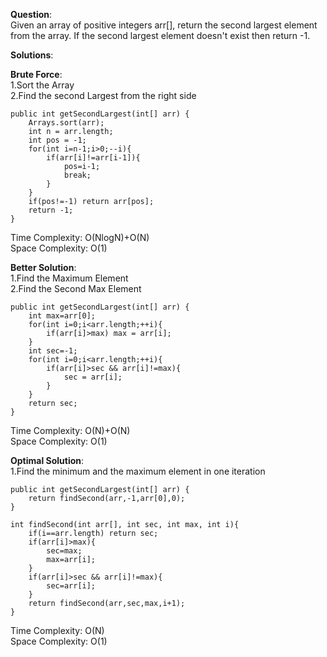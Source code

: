 **Question**:  
Given an array of positive integers arr[], return the second largest element from the array. If the second largest element doesn't exist then return -1.  

**Solutions**:   




**Brute Force**:  
1.Sort the Array  
2.Find the second Largest from the right side  

    public int getSecondLargest(int[] arr) {
        Arrays.sort(arr);
        int n = arr.length;
        int pos = -1;
        for(int i=n-1;i>0;--i){
            if(arr[i]!=arr[i-1]){
                pos=i-1;
                break;
            }
        }
        if(pos!=-1) return arr[pos];
        return -1;
    }

Time Complexity: O(NlogN)+O(N)  
Space Complexity: O(1)  




**Better Solution**:  
1.Find the Maximum Element   
2.Find the Second Max Element  

    public int getSecondLargest(int[] arr) {
        int max=arr[0];
        for(int i=0;i<arr.length;++i){
            if(arr[i]>max) max = arr[i];
        }
        int sec=-1;
        for(int i=0;i<arr.length;++i){
            if(arr[i]>sec && arr[i]!=max){
                sec = arr[i];
            }
        }
        return sec;
    }

Time Complexity: O(N)+O(N)  
Space Complexity: O(1)  




**Optimal Solution**:  
1.Find the minimum and the maximum element in one iteration  

    public int getSecondLargest(int[] arr) {
        return findSecond(arr,-1,arr[0],0);
    }

    int findSecond(int arr[], int sec, int max, int i){
        if(i==arr.length) return sec;
        if(arr[i]>max){
            sec=max;
            max=arr[i];
        }
        if(arr[i]>sec && arr[i]!=max){
            sec=arr[i];
        }
        return findSecond(arr,sec,max,i+1);
    }

Time Complexity: O(N)  
Space Complexity: O(1)